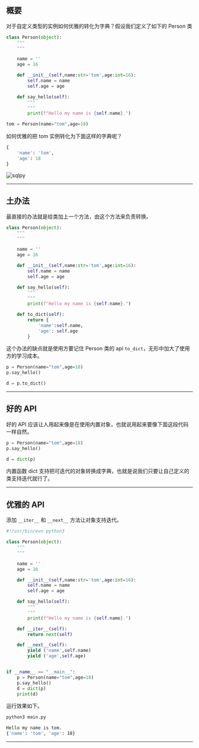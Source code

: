 ## 概要
对于自定义类型的实例如何优雅的转化为字典？假设我们定义了如下的 Person 类
```python
class Person(object):
    """
    """

    name = ''
    age = 16

    def __init__(self,name:str='tom',age:int=16):
        self.name = name
        self.age = age

    def say_hello(self):
        """
        """
        print(f"Hello my name is {self.name}.")

tom = Person(name="tom",age=18)
```
如何优雅的把 tom 实例转化为下面这样的字典呢？
```python
{
    'name': 'tom', 
    'age': 18
}
```
![sqlpy](static/2020-46/to_dict.jpg)

---


## 土办法
最直接的办法就是给类加上一个方法，由这个方法来负责转换。
```python
class Person(object):
    """
    """

    name = ''
    age = 16

    def __init__(self,name:str='tom',age:int=16):
        self.name = name
        self.age = age

    def say_hello(self):
        """
        """
        print(f"Hello my name is {self.name}.")

    def to_dict(self):
        return {
            'name':self.name,
            'age': self.age
        }
```
这个办法的缺点就是使用方要记住 Person 类的 api `to_dict`，无形中加大了使用方的学习成本。
```python
p = Person(name="tom",age=18)
p.say_hello()

d = p.to_dict()
```

---

## 好的 API
好的 API 应该让人用起来像是在使用内置对象，也就说用起来要像下面这段代码一样自然。
```python
p = Person(name="tom",age=18)
p.say_hello()

d = dict(p)
```
内置函数 dict 支持把可迭代的对象转换成字典，也就是说我们只要让自己定义的类支持迭代就行了。

---


## 优雅的 API
添加 `__iter__` 和 `__next__` 方法让对象支持迭代。
```python
#!/usr/bin/evn python3

class Person(object):
    """
    """

    name = ''
    age = 16

    def __init__(self,name:str='tom',age:int=16):
        self.name = name
        self.age = age

    def say_hello(self):
        """
        """
        print(f"Hello my name is {self.name}.")

    def __iter__(self):
        return next(self)

    def __next__(self):
        yield ('name',self.name)
        yield ('age',self.age)


if __name__ == "__main__":
    p = Person(name="tom",age=18)
    p.say_hello()
    d = dict(p)
    print(d)

```
运行效果如下。
```bash
python3 main.py

Hello my name is tom.
{'name': 'tom', 'age': 18}
```

---
